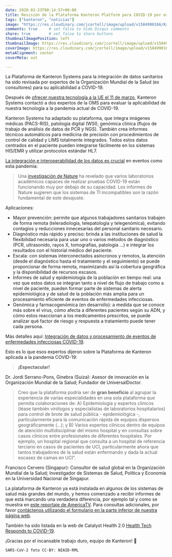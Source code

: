 ```yaml
---
date: 2020-03-23T00:14:57+00:00
title: Revisión de la Plataforma Kanteron Platform para COVID-19 por expertos de la OMS
tags: ["kanteron", "noticias"]
image: "https://res.cloudinary.com/jcortell/image/upload/v1584990166/Kanteron/SARS-CoV-2.jpg"
comments: true     # set false to hide Disqus comments  
share: true        # set false to share buttons
thumbnailImagePosition: left
thumbnailImage: https://res.cloudinary.com/jcortell/image/upload/v1584990166/Kanteron/SARS-CoV-2.jpg
coverImage: https://res.cloudinary.com/jcortell/image/upload/v1584990166/Kanteron/SARS-CoV-2.jpg
metaAlignment: center
coverMeta: out

---
```


La Plataforma de Kanteron Systems para la integración de datos sanitarios ha sido revisada por expertos de la Organización Mundial de la Salud (ex consultores) para su aplicabilidad a COVID-19.

<!--more-->

Después de [ofrecer nuestra tecnología a la UE el 11 de marzo](https://blog.kanteron.com/2020/03/doing-our-part-to-fight-covid-19/), Kanteron Systems contactó a dos expertos de la OMS para evaluar la aplicabilidad de nuestra tecnología a la pandemia actual de COVID-19.

Kanteron Systems ha adaptado su plataforma, que integra imágenes médicas (PACS-RIS), patología digital (WSI), genómica clínica (flujos de trabajo de análisis de datos de PCR y NGS). También crea informes técnicos automáticos para medicina de precisión con procedimientos de control de calidad y LIMS totalmente integrados. Todos estos datos centrados en el paciente pueden integrarse fácilmente en los sistemas HIS/EMR y utilizar protocolos estándar HL7.

[La integración e interoperabilidad de los datos es crucial](https://arstechnica.com/tech-policy/2020/04/how-hospital-it-challenges-are-holding-back-covid-19-testing-efforts/) en eventos como esta pandemia:

> Una [investigación de Nature](https://www.nature.com/articles/d41586-020-01068-3) ha revelado que varios laboratorios académicos capaces de realizar pruebas COVID-19 están funcionando muy por debajo de su capacidad. Los informes de Nature sugieren que los sistemas de TI incompatibles son la razón fundamental de este desajuste.

Aplicaciones:

- Mayor prevención: permite que algunos trabajadores sanitarios trabajen de forma remota (teleradiología, telepatología y telegenómica), evitando contagios y reducciones innecesarias del personal sanitario necesario.
- Diagnóstico más rápido y preciso: brinda a las instituciones de salud la flexibilidad necesaria para usar uno o varios métodos de diagnóstico (PCR, ultrasonido, rayos X, tomografías, patología ...) e integrar los resultados con el historial médico del paciente.
- Escala: con sistemas interconectados asíncronos y remotos, la atención (desde el diagnóstico hasta el tratamiento y el seguimiento) se puede proporcionar de forma remota, maximizando así la cobertura geográfica y la disponibilidad de recursos escasos.
- Informes de salud y epidemiología de la población en tiempo real: una vez que estos datos se integran tanto a nivel de flujo de trabajo como a nivel de paciente, pueden formar parte de sistemas de alerta epidemiológica y de salud de la población más amplia para un procesamiento eficiente de eventos de enfermedades infecciosas.
- Genómica y farmacogenómica (en desarrollo): a medida que se conoce más sobre el virus, cómo afecta a diferentes pacientes según su ADN, y cómo estos reaccionan a los medicamentos prescritos, se puede analizar qué factor de riesgo y respuesta a tratamiento puede tener cada persona.

Más detalles aquí: [Integración de datos y procesamiento de eventos de enfermedades infecciosas COVID-19](https://figshare.com/articles/Data_integration_and_processing_of_COVID-19_Infectious_Disease_events/11988129).

Esto es lo que esos expertos dijeron sobre la Plataforma de Kanteron aplicada a la pandemia COVID-19:

> **¡Espectacular!**

Dr. Jordi Serrano-Pons, Ginebra (Suiza): Asesor de innovación en la Organización Mundial de la Salud; Fundador de UniversalDoctor.

> Creo que la plataforma podría ser de **gran beneficio** al agrupar la experiencia de varias especialidades en una sola plataforma que permita colaboraciones de: A) Epidemiología y expertos clínicos (léase también  virólogos y especialistas de laboratorios hospitalarios) para control de brote de salud pública - epidemiológica -, particularmente para la comunicación rápida de equipos dispersos geográficamente (...); y B) Varios expertos clínicos dentro de equipos de atención multidisciplinar del mismo hospital y en consultas sobre casos clínicos entre profesionales de diferentes hospitales. Por ejemplo, un hospital regional que consulta a un hospital de referencia terciario en casos de pacientes de UCI, particularmente ahora que tantos trabajadores de la salud están enfermando y dada la actual escasez de camas en UCI".

Francisco Cervero (Singapur): Consultor de salud global en la Organización Mundial de la Salud; Investigador de Sistemas de Salud, Política y Economía en la Universidad Nacional de Singapur.

La plataforma de Kanteron ya está instalada en algunos de los sistemas de salud más grandes del mundo, y hemos comenzado a recibir informes de que está marcando una verdadera diferencia, por ejemplo tal y como se muestra en [este reportaje de AmericaTV](https://www.americatv.com.pe/noticias/actualidad/como-ataca-coronavirus-pulmones-y-que-dano-causa-pacientes-n410305). Para consultas adicionales, por favor [contáctenos utilizando el formulario en la parte inferior de nuestra página web](https://www.kanteron.com/#CONTACT).

También ha sido listada en la web de Catalyst Health 2.0 [Health Tech Responds to COVID-19](https://www.covid19healthtech.com/companies/kanteron-systems).

¡Gracias por el incansable trabajo duro, equipo de Kanteron! 💪

`SARS-CoV-2 foto CC-BY: NIAID-RML
`
